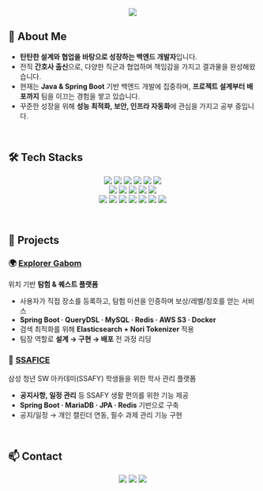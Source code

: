 <div align= "center">
    <img src="https://capsule-render.vercel.app/api?type=waving&color=c6e8ba&height=180&text=GyeongSe's%20Github&animation=fadeIn&fontColor=404040&fontSize=60" />
</div>

## 👋 About Me
- **탄탄한 설계와 협업을 바탕으로 성장하는 백엔드 개발자**입니다.  
- 전직 **간호사 출신**으로, 다양한 직군과 협업하며 책임감을 가지고 결과물을 완성해왔습니다.  
- 현재는 **Java & Spring Boot** 기반 백엔드 개발에 집중하며, **프로젝트 설계부터 배포까지** 팀을 이끄는 경험을 쌓고 있습니다.  
- 꾸준한 성장을 위해 **성능 최적화, 보안, 인프라 자동화**에 관심을 가지고 공부 중입니다. 

<br>

## 🛠️ Tech Stacks
<p align="center">
  <!-- Main Stack -->
  <img src="https://img.shields.io/badge/Java-007396?style=for-the-badge&logo=Java&logoColor=white"/>
  <img src="https://img.shields.io/badge/spring-6DB33F?style=for-the-badge&logo=spring&logoColor=white">
  <img src="https://img.shields.io/badge/springboot-6DB33F?style=for-the-badge&logo=springboot&logoColor=white">
  <img src="https://img.shields.io/badge/MySQL-4479A1?style=for-the-badge&logo=MySQL&logoColor=white"/>
  <img src="https://img.shields.io/badge/Redis-DC382D?style=for-the-badge&logo=Redis&logoColor=white"/>
  <img src="https://img.shields.io/badge/amazonaws-232F3E?style=for-the-badge&logo=amazonaws&logoColor=white"><br/>
    
  <!-- Sub Stack -->
  <img src="https://img.shields.io/badge/MongoDB-47A248?style=for-the-badge&logo=MongoDB&logoColor=white"/>
  <img src="https://img.shields.io/badge/Elasticsearch-005571?style=for-the-badge&logo=Elasticsearch&logoColor=white"/>
  <img src="https://img.shields.io/badge/Docker-2496ED?style=for-the-badge&logo=Docker&logoColor=white"/>
  <img src="https://img.shields.io/badge/Jenkins-D24939?style=for-the-badge&logo=Jenkins&logoColor=white"/>
  <img src="https://img.shields.io/badge/Nginx-009639?style=for-the-badge&logo=nginx&logoColor=white"/><br/>

  <!-- Frontend & Tools -->
  <img src="https://img.shields.io/badge/Javascript-F7DF1E?style=for-the-badge&logo=Javascript&logoColor=white">
  <img src="https://img.shields.io/badge/React-61DAFB?style=for-the-badge&logo=React&logoColor=black"/>
  <img src="https://img.shields.io/badge/HTML5-E34F26?style=for-the-badge&logo=HTML5&logoColor=white">
  <img src="https://img.shields.io/badge/CSS3-1572B6?style=for-the-badge&logo=CSS3&logoColor=white">
  <img src="https://img.shields.io/badge/Figma-F24E1E?style=for-the-badge&logo=Figma&logoColor=white"/>
  <img src="https://img.shields.io/badge/Slack-4A154B?style=for-the-badge&logo=Slack&logoColor=white"/>
  <img src="https://img.shields.io/badge/Notion-000000?style=for-the-badge&logo=Notion&logoColor=white"/>
</p>

<br>

## 🚀 Projects
### 🌍 [Explorer Gabom](https://github.com/username/gabom)  
위치 기반 **탐험 & 퀘스트 플랫폼**  
- 사용자가 직접 장소를 등록하고, 탐험 미션을 인증하며 보상/레벨/칭호를 얻는 서비스  
- **Spring Boot · QueryDSL · MySQL · Redis · AWS S3 · Docker**  
- 검색 최적화를 위해 **Elasticsearch + Nori Tokenizer** 적용  
- 팀장 역할로 **설계 → 구현 → 배포** 전 과정 리딩
### 🏫 [SSAFICE](https://github.com/username/ssafice)  
삼성 청년 SW 아카데미(SSAFY) 학생들을 위한 학사 관리 플랫폼  
- **공지사항, 일정 관리** 등 SSAFY 생활 편의를 위한 기능 제공  
- **Spring Boot · MariaDB · JPA · Redis** 기반으로 구축  
- 공지/일정 → 개인 캘린더 연동, 필수 과제 관리 기능 구현

<br>

## 📫 Contact
<p align="center">
  <a href="https://bitj-bitbox.tistory.com/"><img src="https://img.shields.io/badge/Tistory-000000?style=for-the-badge&logo=Tistory&logoColor=white"/></a>
  <a href="mailto:jay45652@gmail.com"><img src="https://img.shields.io/badge/Gmail-EA4335?style=for-the-badge&logo=Gmail&logoColor=white"/></a>
  <a href="https://www.instagram.com/worldgyeong_1k/"><img src="https://img.shields.io/badge/Instagram-E4405F?style=for-the-badge&logo=Instagram&logoColor=white"/></a>
</p>

<br>  
